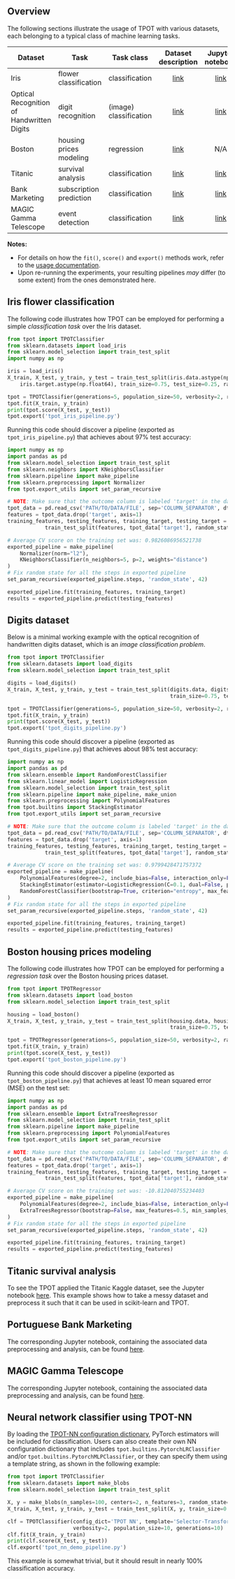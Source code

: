 ## Overview

The following sections illustrate the usage of TPOT with various datasets, each
belonging to a typical class of machine learning tasks.

| Dataset | Task                    | Task class             | Dataset description | Jupyter notebook                                                                           |
| ------- | ----------------------- | ---------------------- |:-------------------:|:------------------------------------------------------------------------------------------:|
| Iris                  | flower classification   | classification         | [link](https://archive.ics.uci.edu/ml/datasets/iris) | [link](https://github.com/EpistasisLab/tpot/blob/master/tutorials/IRIS.ipynb) |
| Optical Recognition of Handwritten Digits                 | digit recognition       | (image) classification | [link](https://scikit-learn.org/stable/datasets/index.html#digits-dataset) | [link](https://github.com/EpistasisLab/tpot/blob/master/tutorials/Digits.ipynb) |
| Boston                | housing prices modeling | regression             | [link](https://www.cs.toronto.edu/~delve/data/boston/bostonDetail.html) | N/A    |
| Titanic               | survival analysis       | classification         | [link](https://www.kaggle.com/c/titanic/data) | [link](https://github.com/EpistasisLab/tpot/blob/master/tutorials/Titanic_Kaggle.ipynb) |
| Bank Marketing        | subscription prediction | classification         | [link](https://archive.ics.uci.edu/ml/datasets/Bank+Marketing) | [link](https://github.com/EpistasisLab/tpot/blob/master/tutorials/Portuguese%20Bank%20Marketing/Portuguese%20Bank%20Marketing%20Strategy.ipynb) |
| MAGIC Gamma Telescope | event detection         | classification         | [link](https://archive.ics.uci.edu/ml/datasets/MAGIC+Gamma+Telescope) | [link](https://github.com/EpistasisLab/tpot/blob/master/tutorials/MAGIC%20Gamma%20Telescope/MAGIC%20Gamma%20Telescope.ipynb) |

**Notes:**
- For details on how the `fit()`, `score()` and `export()` methods work, refer to the [usage documentation](/using/).
- Upon re-running the experiments, your resulting pipelines _may_ differ (to some extent) from the ones demonstrated here.

## Iris flower classification

The following code illustrates how TPOT can be employed for performing a simple _classification task_ over the Iris dataset.

```Python
from tpot import TPOTClassifier
from sklearn.datasets import load_iris
from sklearn.model_selection import train_test_split
import numpy as np

iris = load_iris()
X_train, X_test, y_train, y_test = train_test_split(iris.data.astype(np.float64),
    iris.target.astype(np.float64), train_size=0.75, test_size=0.25, random_state=42)

tpot = TPOTClassifier(generations=5, population_size=50, verbosity=2, random_state=42)
tpot.fit(X_train, y_train)
print(tpot.score(X_test, y_test))
tpot.export('tpot_iris_pipeline.py')
```

Running this code should discover a pipeline (exported as `tpot_iris_pipeline.py`) that achieves about 97% test accuracy:

```Python
import numpy as np
import pandas as pd
from sklearn.model_selection import train_test_split
from sklearn.neighbors import KNeighborsClassifier
from sklearn.pipeline import make_pipeline
from sklearn.preprocessing import Normalizer
from tpot.export_utils import set_param_recursive

# NOTE: Make sure that the outcome column is labeled 'target' in the data file
tpot_data = pd.read_csv('PATH/TO/DATA/FILE', sep='COLUMN_SEPARATOR', dtype=np.float64)
features = tpot_data.drop('target', axis=1)
training_features, testing_features, training_target, testing_target = \
            train_test_split(features, tpot_data['target'], random_state=42)

# Average CV score on the training set was: 0.9826086956521738
exported_pipeline = make_pipeline(
    Normalizer(norm="l2"),
    KNeighborsClassifier(n_neighbors=5, p=2, weights="distance")
)
# Fix random state for all the steps in exported pipeline
set_param_recursive(exported_pipeline.steps, 'random_state', 42)

exported_pipeline.fit(training_features, training_target)
results = exported_pipeline.predict(testing_features)
```

## Digits dataset

Below is a minimal working example with the optical recognition of handwritten digits dataset, which is an _image classification problem_.

```Python
from tpot import TPOTClassifier
from sklearn.datasets import load_digits
from sklearn.model_selection import train_test_split

digits = load_digits()
X_train, X_test, y_train, y_test = train_test_split(digits.data, digits.target,
                                                    train_size=0.75, test_size=0.25, random_state=42)

tpot = TPOTClassifier(generations=5, population_size=50, verbosity=2, random_state=42)
tpot.fit(X_train, y_train)
print(tpot.score(X_test, y_test))
tpot.export('tpot_digits_pipeline.py')
```

Running this code should discover a pipeline (exported as `tpot_digits_pipeline.py`) that achieves about 98% test accuracy:

```Python
import numpy as np
import pandas as pd
from sklearn.ensemble import RandomForestClassifier
from sklearn.linear_model import LogisticRegression
from sklearn.model_selection import train_test_split
from sklearn.pipeline import make_pipeline, make_union
from sklearn.preprocessing import PolynomialFeatures
from tpot.builtins import StackingEstimator
from tpot.export_utils import set_param_recursive

# NOTE: Make sure that the outcome column is labeled 'target' in the data file
tpot_data = pd.read_csv('PATH/TO/DATA/FILE', sep='COLUMN_SEPARATOR', dtype=np.float64)
features = tpot_data.drop('target', axis=1)
training_features, testing_features, training_target, testing_target = \
            train_test_split(features, tpot_data['target'], random_state=42)

# Average CV score on the training set was: 0.9799428471757372
exported_pipeline = make_pipeline(
    PolynomialFeatures(degree=2, include_bias=False, interaction_only=False),
    StackingEstimator(estimator=LogisticRegression(C=0.1, dual=False, penalty="l1")),
    RandomForestClassifier(bootstrap=True, criterion="entropy", max_features=0.35000000000000003, min_samples_leaf=20, min_samples_split=19, n_estimators=100)
)
# Fix random state for all the steps in exported pipeline
set_param_recursive(exported_pipeline.steps, 'random_state', 42)

exported_pipeline.fit(training_features, training_target)
results = exported_pipeline.predict(testing_features)
```

## Boston housing prices modeling

The following code illustrates how TPOT can be employed for performing a _regression task_ over the Boston housing prices dataset.

```Python
from tpot import TPOTRegressor
from sklearn.datasets import load_boston
from sklearn.model_selection import train_test_split

housing = load_boston()
X_train, X_test, y_train, y_test = train_test_split(housing.data, housing.target,
                                                    train_size=0.75, test_size=0.25, random_state=42)

tpot = TPOTRegressor(generations=5, population_size=50, verbosity=2, random_state=42)
tpot.fit(X_train, y_train)
print(tpot.score(X_test, y_test))
tpot.export('tpot_boston_pipeline.py')
```

Running this code should discover a pipeline (exported as `tpot_boston_pipeline.py`) that achieves at least 10 mean squared error (MSE) on the test set:

```Python
import numpy as np
import pandas as pd
from sklearn.ensemble import ExtraTreesRegressor
from sklearn.model_selection import train_test_split
from sklearn.pipeline import make_pipeline
from sklearn.preprocessing import PolynomialFeatures
from tpot.export_utils import set_param_recursive

# NOTE: Make sure that the outcome column is labeled 'target' in the data file
tpot_data = pd.read_csv('PATH/TO/DATA/FILE', sep='COLUMN_SEPARATOR', dtype=np.float64)
features = tpot_data.drop('target', axis=1)
training_features, testing_features, training_target, testing_target = \
            train_test_split(features, tpot_data['target'], random_state=42)

# Average CV score on the training set was: -10.812040755234403
exported_pipeline = make_pipeline(
    PolynomialFeatures(degree=2, include_bias=False, interaction_only=False),
    ExtraTreesRegressor(bootstrap=False, max_features=0.5, min_samples_leaf=2, min_samples_split=3, n_estimators=100)
)
# Fix random state for all the steps in exported pipeline
set_param_recursive(exported_pipeline.steps, 'random_state', 42)

exported_pipeline.fit(training_features, training_target)
results = exported_pipeline.predict(testing_features)
```

## Titanic survival analysis

To see the TPOT applied the Titanic Kaggle dataset, see the Jupyter notebook [here](https://github.com/EpistasisLab/tpot/blob/master/tutorials/Titanic_Kaggle.ipynb). This example shows how to take a messy dataset and preprocess it such that it can be used in scikit-learn and TPOT.

## Portuguese Bank Marketing

The corresponding Jupyter notebook, containing the associated data preprocessing and analysis, can be found [here](https://github.com/EpistasisLab/tpot/blob/master/tutorials/Portuguese%20Bank%20Marketing/Portuguese%20Bank%20Marketing%20Stratergy.ipynb).

## MAGIC Gamma Telescope
The corresponding Jupyter notebook, containing the associated data preprocessing and analysis, can be found [here](https://github.com/EpistasisLab/tpot/blob/master/tutorials/MAGIC%20Gamma%20Telescope/MAGIC%20Gamma%20Telescope.ipynb).

## Neural network classifier using TPOT-NN
By loading the <a href="https://github.com/EpistasisLab/tpot/blob/master/tpot/config/classifier_nn.py">TPOT-NN configuration dictionary</a>, PyTorch estimators will be included for classification. Users can also create their own NN configuration dictionary that includes `tpot.builtins.PytorchLRClassifier` and/or `tpot.builtins.PytorchMLPClassifier`, or they can specify them using a template string, as shown in the following example:

```Python
from tpot import TPOTClassifier
from sklearn.datasets import make_blobs
from sklearn.model_selection import train_test_split

X, y = make_blobs(n_samples=100, centers=2, n_features=3, random_state=42)
X_train, X_test, y_train, y_test = train_test_split(X, y, train_size=0.75, test_size=0.25)

clf = TPOTClassifier(config_dict='TPOT NN', template='Selector-Transformer-PytorchLRClassifier', 
                     verbosity=2, population_size=10, generations=10)
clf.fit(X_train, y_train)
print(clf.score(X_test, y_test))
clf.export('tpot_nn_demo_pipeline.py')
```

This example is somewhat trivial, but it should result in nearly 100% classification accuracy.
